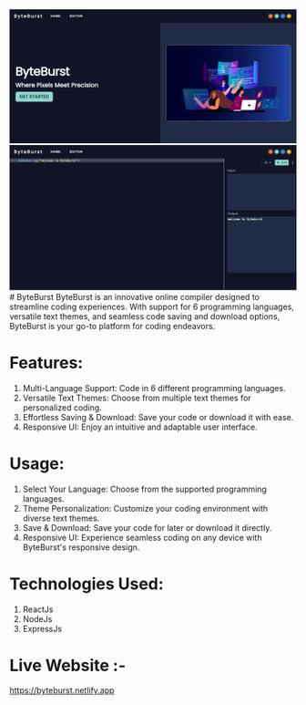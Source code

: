 <img src="./src/assets/ByteBurst.png"> 
<img src="./src/assets/ByteBurst2.png">
# ByteBurst
ByteBurst is an innovative online compiler designed to streamline coding experiences. With support for 6 programming languages, versatile text themes, and seamless code saving and download options, ByteBurst is your go-to platform for coding endeavors.

# Features:
1) Multi-Language Support: Code in 6 different programming languages.
2) Versatile Text Themes: Choose from multiple text themes for personalized coding.
3) Effortless Saving & Download: Save your code or download it with ease.
4) Responsive UI: Enjoy an intuitive and adaptable user interface.

# Usage:
1) Select Your Language: Choose from the supported programming languages.
2) Theme Personalization: Customize your coding environment with diverse text themes.
3) Save & Download: Save your code for later or download it directly.
4) Responsive UI: Experience seamless coding on any device with ByteBurst's responsive design.

# Technologies Used:
1) ReactJs
2) NodeJs
3) ExpressJs

# Live Website :- 
https://byteburst.netlify.app
